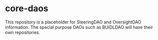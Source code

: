 # core-daos

This repository is a placeholder for SteeringDAO and OversightDAO information.
The special purpose DAOs such as BUIDLDAO will have their own repositories.
